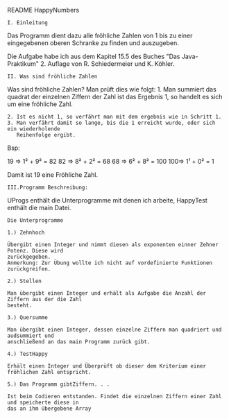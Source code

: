 README HappyNumbers

	I. Einleitung

Das Programm dient dazu alle fröhliche Zahlen von 1 bis zu einer eingegebenen oberen Schranke zu finden und auszugeben.

Die Aufgabe habe ich aus dem Kapitel 15.5 des Buches "Das Java-Praktikum" 2. Auflage von R. Schiedermeier und K. Köhler.

	II. Was sind fröhliche Zahlen

Was sind fröhliche Zahlen?
Man prüft dies wie folgt:
	1. Man summiert das quadrat der einzelnen Ziffern der Zahl ist das Ergebnis 1, so handelt es
	   sich um eine fröhliche Zahl.
	
	2. Ist es nicht 1, so verfährt man mit dem ergebnis wie in Schritt 1.
	3. Man verfährt damit so lange, bis die 1 erreicht wurde, oder sich ein wiederholende
	   Reihenfolge ergibt.

Bsp:

19 => 1² + 9² = 82
82 => 8² + 2² = 68
68 => 6² + 8² = 100
100=> 1¹ + 0² = 1

Damit ist 19 eine Fröhliche Zahl.


	III.Programm Beschreibung:

UProgs enthält die Unterprogramme mit denen ich arbeite, HappyTest enthält die main Datei.

	Die Unterprogramme

	1.) Zehnhoch
	
	Übergibt einen Integer und nimmt diesen als exponenten einner Zehner Potenz. Diese wird
	zurückgegeben.
	Anmerkung: Zur Übung wollte ich nicht auf vordefinierte Funktionen zurückgreifen.

	2.) Stellen

	Man übergibt einen Integer und erhält als Aufgabe die Anzahl der Ziffern aus der die Zahl
	besteht.

	3.) Quersumme

	Man übergibt einen Integer, dessen einzelne Ziffern man quadriert und audsummiert und
	anschließend an das main Programm zurück gibt.

	4.) TestHappy

	Erhält einen Integer und Überprüft ob dieser dem Kriterium einer fröhlichen Zahl entspricht.

	5.) Das Programm gibtZiffern. . .

	Ist beim Codieren entstanden. Findet die einzelnen Ziffern einer Zahl und speicherte diese in
	das an ihm übergebene Array
	
